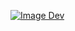 [![Image Dev](https://github.com/unitn-ap-2025/api/actions/workflows/image-dev.yaml/badge.svg)](https://github.com/unitn-ap-2025/api/actions/workflows/image-dev.yaml)